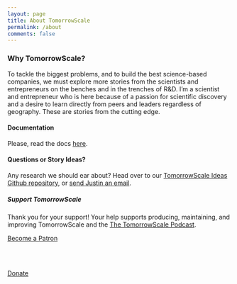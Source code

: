 ```yaml
---
layout: page
title: About TomorrowScale
permalink: /about
comments: false
---
```


<div class="row justify-content-between">
<div class="col-md-8 pr-5">

<h3>Why TomorrowScale?</h3>

<p>To tackle the biggest problems, and to build the best science-based companies, we must explore more stories from the scientists and entrepreneurs on the benches and in the trenches of R&D. I’m a scientist and entrepreneur who is here because of a passion for scientific discovery and a desire to learn directly from peers and leaders regardless of geography.
These are stories from the cutting edge.</p>

<h4>Documentation</h4>

<p>Please, read the docs <a href="https://bootstrapstarter.com/bootstrap-templates/template-mediumish-bootstrap-jekyll/">here</a>.</p>

<h4>Questions or Story Ideas? </h4>

<p>Any research we should ear about? Head over to our <a href="https://github.com/briggsly/tomorrowscale-ideas">TomorrowScale Ideas Github repository</a>, or <a href="mailto:justin@tomorrowscale.com?subject=TomorrowScale Inquiry">send Justin an email</a>.</p>

</div>

<div class="col-md-4">

<div class="sticky-top sticky-top-80">
<h5>Support TomorrowScale</h5>

<p>Thank you for your support! Your help supports producing, maintaining, and improving TomorrowScale and the <a target="_blank" href="https://anchor.fm/tomorrowscale">The TomorrowScale Podcast</a>.</p>

<a target="_blank" href="https://www.patreon.com/tomorrowscale?utm_content=author_sidebar_widget&utm_medium=patron_button_and_widgets_plugin&utm_campaign=3917030&utm_term=&utm_source=https://www.tomorrowscale.com/about/" class="btn btn-danger">Become a Patron</a> 

<br><br>

<a target="_blank" href="https://bootstrapstarter.com/bootstrap-templates/template-mediumish-bootstrap-jekyll/" class="btn btn-warning">Donate</a>

</div>
</div>
</div>
